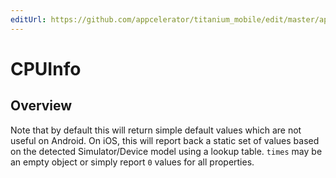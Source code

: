```yaml
---
editUrl: https://github.com/appcelerator/titanium_mobile/edit/master/apidoc/NodeJS/os.yml
---
```

# CPUInfo

<TypeHeader/>

## Overview

Note that by default this will return simple default values which are not useful on Android. On iOS, this will report
back a static set of values based on the detected Simulator/Device model using a lookup table.
`times` may be an empty object or simply report `0` values for all properties.

<ApiDocs/>
